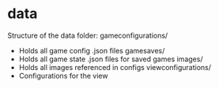 # data

Structure of the data folder:
gameconfigurations/
- Holds all game config .json files
gamesaves/
- Holds all game state .json files for saved games
images/
- Holds all images referenced in configs
viewconfigurations/
- Configurations for the view